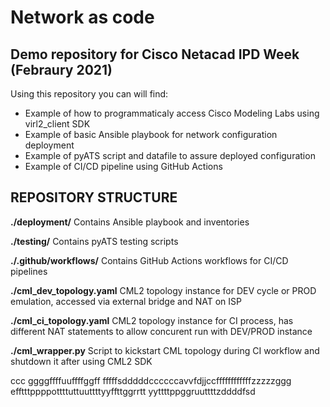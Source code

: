 # Network as code 
## Demo repository for Cisco Netacad IPD Week (Febraury 2021)

Using this repository you can will find:
- Example of how to programmaticaly access Cisco Modeling Labs using virl2_client SDK
- Example of basic Ansible playbook for network configuration deployment
- Example of pyATS script and datafile to assure deployed configuration
- Example of CI/CD pipeline using GitHub Actions

## REPOSITORY STRUCTURE
**./deployment/**
Contains Ansible playbook and inventories

**./testing/**
Contains pyATS testing scripts

**./.github/workflows/**
Contains GitHub Actions workflows for CI/CD pipelines

**./cml_dev_topology.yaml**
CML2 topology instance for DEV cycle or PROD emulation, accessed via external bridge and NAT on ISP 

**./cml_ci_topology.yaml**
CML2 topology instance for CI process, has different NAT statements to allow concurent run with DEV/PROD instance

**./cml_wrapper.py**
Script to kickstart CML topology during CI workflow and shutdown it after using CML2 SDK

ccc
ggggffffuuffffggff
fffffsdddddccccccavvfdjjccffffffffffffzzzzzggg
efftttppppottttuttuuttttyyffttggrrtt
yyttttppggruuttttzddddfsd
